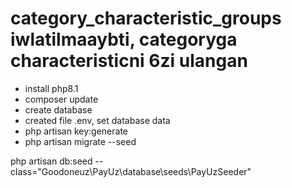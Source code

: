 # category_characteristic_groups iwlatilmaaybti, categoryga characteristicni 6zi ulangan

[//]: # (install steps)
- install php8.1
- composer update
- create database
- created file .env, set database data
- php artisan key:generate
- php artisan migrate --seed



php artisan db:seed --class="Goodoneuz\PayUz\database\seeds\PayUzSeeder"

